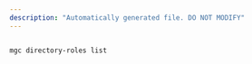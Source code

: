 ```yaml
---
description: "Automatically generated file. DO NOT MODIFY"
---
```


```cli

mgc directory-roles list

```